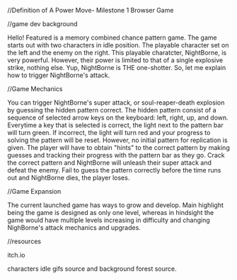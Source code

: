 //Definition of A Power Move- Milestone 1 Browser Game

//game dev background

Hello! Featured is a memory combined chance pattern game. The game starts out with two characters in idle position. The playable character set on the left and the enemy on the right. This playable charatcter, NightBorne, is very powerful. However, their power is limited to that of a single explosive strike, nothing else. Yup, NightBorne is THE one-shotter. So, let me explain how to trigger NightBorne's attack.

//Game Mechanics

You can trigger NightBorne's super attack, or soul-reaper-death explosion by guessing the hidden pattern correct. The hidden pattern consist of a sequence of selected arrow keys on the keyboard: left, right, up, and down. Everytime a key that is selected is correct, the light next to the pattern bar will turn green. If incorrect, the light will turn red and your progress to solving the pattern will be reset. However, no initial pattern for replication is given. The player will have to obtain "hints" to the correct pattern by making guesses and tracking their progress with the pattern bar as they go. Crack the correct pattern and NightBorne will unleash their super attack and defeat the enemy. Fail to guess the pattern correctly before the time runs out and NightBorne dies, the player loses. 

//Game Expansion

The current launched game has ways to grow and develop. Main highlight being the game is designed as only one level, whereas in hindsight the game would have multiple levels increasing in difficulty and changing NighBorne's attack mechanics and upgrades. 

//resources

itch.io

characters idle gifs source and background forest source.